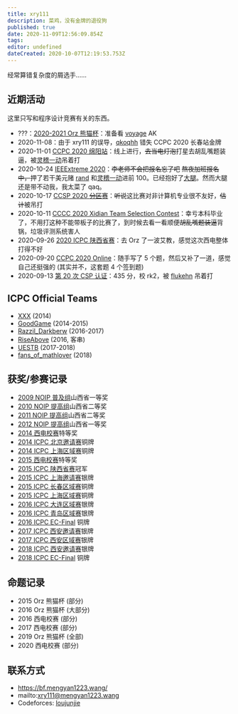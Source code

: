 ```yaml
---
title: xry111
description: 菜鸡，没有金牌的退役狗
published: true
date: 2020-11-09T12:56:09.854Z
tags: 
editor: undefined
dateCreated: 2020-10-07T12:19:53.753Z
---
```


经常算错复杂度的屑选手……

## 近期活动

这里只写和程序设计竞赛有关的东西。

* ???：[2020-2021 Orz 熊猫杯](problemset/2020-orz-panda)：准备看 [voyage](/team/voyage) AK
* 2020-11-08：由于 xry111 的误导，[qkoqhh](/person/qkoqhh) 错失 CCPC 2020 长春站金牌
* 2020-11-01 [CCPC 2020 绵阳站](misc/2020-ccpc-mianyang-onsite)：线上进行，<del>去当电灯泡</del>打星去胡乱嘴题装逼，被[灵稽一动](/team/the-path-to-ac)吊着打
* 2020-10-24 [IEEExtreme 2020](misc/2020-ieeextreme)：<del>李老师不会把报名忘了吧</del> <del>熬夜加班报名中，</del>押了若干美元赌 [rand](/team/rand) 和[灵稽一动](/team/the-path-to-ac)进前 100。已经抱好了[大](/person/qkoqhh)[腿](/person/flukehn)。然而大腿还是带不动我，我太菜了 qaq。
* 2020-10-17 [CCSP 2020 <del>分区</del>赛](misc/2020-ccsp-reg)：<del>听说</del>这比赛对非计算机专业很不友好，<del>估计</del>被吊打
* 2020-10-11 [CCCC 2020 Xidian Team Selection Contest](misc/2020-cccc-xtsc)：幸亏本科毕业了，不用打这种不能带板子的比赛了，到时候去看一看顺便<del>胡乱嘴题装逼</del>背锅，垃圾评测系统害人
* 2020-09-26 [2020 ICPC 陕西省赛](misc/2020-icpc-shannxi-pro)：去 Orz 了一波艾教，感觉这次西电整体打得不好
* 2020-09-20 [CCPC 2020 Online](https://bf.mengyan1223.wang/blog/post/ccpc-2020-online)：随手写了 5 个题，然后又补了一道，感觉自己还挺强的 (其实并不，这套题 4 个签到题)
* 2020-09-13 [第 20 次 CSP 认证](https://bf.mengyan1223.wang/blog/post/csp-2020-09/)：435 分，校 rk2，被 [flukehn](/person/flukehn) 吊着打

## ICPC Official Teams

* [XXX](/team/xxx) (2014)
* [GoodGame](/team/goodgame) (2014-2015)
* [Razzil_Darkberw](/team/razzil_darkberw) (2016-2017)
* [RiseAbove](team/) (2016, 客串)
* [UESTB](/team/uestb) (2017-2018)
* [fans_of_mathlover](/team/fans_of_mathlover) (2018)

## 获奖/参赛记录

* [2009 NOIP 普及组](contest/2009-noip-j)山西省一等奖
* [2010 NOIP 提高组](contest/2010-noip-s)山西省二等奖
* [2011 NOIP 提高组](contest/2011-noip-s)山西省二等奖
* [2012 NOIP 提高组](contest/2012-noip-s)山西省一等奖
* [2014 西电校赛](contest/2014-xdu-campus)特等奖
* [2014 ICPC 北京邀请赛](contest/2014-icpc-beijing-inv)铜牌
* [2014 ICPC 上海区域赛](contest/2014-icpc-shanghai-reg)铜牌
* [2015 西电校赛](contest/2015-xdu-campus)特等奖
* [2015 ICPC 陕西省赛](contest/2015-icpc-shaanxi-pro)冠军
* [2015 ICPC 上海邀请赛](contest/2015-icpc-shanghai-inv)银牌
* [2015 ICPC 长春区域赛](contest/2015-icpc-changchun-reg)铜牌
* [2015 ICPC 上海区域赛](contest/2015-icpc-shanghai-reg)铜牌
* [2016 ICPC 大连区域赛](contest/2016-icpc-dalian-reg)银牌
* [2016 ICPC 青岛区域赛](contest/2016-icpc-qingdao-reg)银牌
* [2016 ICPC EC-Final](contest/2016-ec-final) 铜牌
* [2017 ICPC 西安邀请赛](contest/2017-icpc-xian-inv)银牌
* [2017 ICPC 西安区域赛](contest/2017-icpc-xian-reg)银牌
* [2018 ICPC 西安邀请赛](contest/2018-icpc-xian-inv)银牌
* [2018 ICPC EC-Final](contest/2018-icpc-ec-final) 铜牌

## 命题记录

* 2015 Orz 熊猫杯 (部分)
* 2016 Orz 熊猫杯 (大部分)
* 2016 西电校赛 (部分)
* 2017 西电校赛 (部分)
* 2019 Orz 熊猫杯 (全部)
* 2020 西电校赛 (部分)

## 联系方式

* https://bf.mengyan1223.wang/
* mailto:xry111@mengyan1223.wang
* Codeforces: [loujunjie](https://codeforces.com/profile/loujunjie)